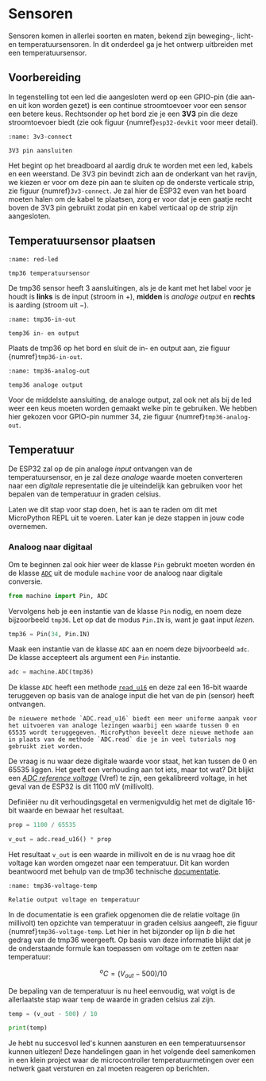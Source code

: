 # Sensoren

Sensoren komen in allerlei soorten en maten, bekend zijn beweging-, licht- en temperatuursensoren. In dit onderdeel ga je het ontwerp uitbreiden met een temperatuursensor.

## Voorbereiding

In tegenstelling tot een led die aangesloten werd op een GPIO-pin (die aan- en uit kon worden gezet) is een continue stroomtoevoer voor een sensor een betere keus. Rechtsonder op het bord zie je een **3V3** pin die deze stroomtoevoer biedt (zie ook figuur {numref}`esp32-devkit` voor meer detail).

```{figure} ../circuits/esp32_step_6_bb.png
:name: 3v3-connect

3V3 pin aansluiten
```

Het begint op het breadboard al aardig druk te worden met een led, kabels en een weerstand. De 3V3 pin bevindt zich aan de onderkant van het ravijn, we kiezen er voor om deze pin aan te sluiten op de onderste verticale strip, zie figuur {numref}`3v3-connect`. Je zal hier de ESP32 even van het board moeten halen om de kabel te plaatsen, zorg er voor dat je een gaatje recht boven de 3V3 pin gebruikt zodat pin en kabel verticaal op de strip zijn aangesloten.

## Temperatuursensor plaatsen

```{figure} ../images/tmp36.png
:name: red-led

tmp36 temperatuursensor
```

De tmp36 sensor heeft 3 aansluitingen, als je de kant met het label voor je houdt is **links** is de input (stroom in $+$), **midden** is *analoge output* en **rechts** is aarding (stroom uit $-$).

```{figure} ../circuits/esp32_step_7_bb.png
:name: tmp36-in-out

temp36 in- en output
```

Plaats de tmp36 op het bord en sluit de in- en output aan, zie figuur {numref}`tmp36-in-out`.

```{figure} ../circuits/esp32_step_8_bb.png
:name: tmp36-analog-out

temp36 analoge output
```

Voor de middelste aansluiting, de analoge output, zal ook net als bij de led weer een keus moeten worden gemaakt welke pin te gebruiken. We hebben hier gekozen voor GPIO-pin nummer 34, zie figuur {numref}`tmp36-analog-out`.

## Temperatuur

De ESP32 zal op de pin analoge *input* ontvangen van de temperatuursensor, en je zal deze *analoge* waarde moeten converteren naar een *digitale* representatie die je uiteindelijk kan gebruiken voor het bepalen van de temperatuur in graden celsius.

Laten we dit stap voor stap doen, het is aan te raden om dit met MicroPython REPL uit te voeren. Later kan je deze stappen in jouw code overnemen.

### Analoog naar digitaal

Om te beginnen zal ook hier weer de klasse `Pin` gebrukt moeten worden én de klasse [`ADC`](https://docs.micropython.org/en/latest/library/machine.ADC.html) uit de module `machine` voor de analoog naar digitale conversie.

```python
from machine import Pin, ADC
```

Vervolgens heb je een instantie van de klasse `Pin` nodig, en noem deze bijzoorbeeld `tmp36`. Let op dat de modus `Pin.IN` is, want je gaat input *lezen*.

```python
tmp36 = Pin(34, Pin.IN)
```

Maak een instantie van de klasse `ADC` aan en noem deze bijvoorbeeld `adc`. De klasse accepteert als argument een `Pin` instantie.

```python
adc = machine.ADC(tmp36)
```

De klasse `ADC` heeft een methode [`read_u16`](https://docs.micropython.org/en/latest/library/machine.ADC.html#machine.ADC.read_u16) en deze zal een 16-bit waarde teruggeven op basis van de analoge input die het van de pin (sensor) heeft ontvangen.

```{attention}
De nieuwere methode `ADC.read_u16` biedt een meer uniforme aanpak voor het uitvoeren van analoge lezingen waarbij een waarde tussen 0 en 65535 wordt teruggegeven. MicroPython beveelt deze nieuwe methode aan in plaats van de methode `ADC.read` die je in veel tutorials nog gebruikt ziet worden.
```

De vraag is nu waar deze digitale waarde voor staat, het kan tussen de 0 en 65535 liggen. Het geeft een verhouding aan tot iets, maar tot wat? Dit blijkt een [*ADC reference voltage*](https://docs.espressif.com/projects/esp-idf/en/latest/esp32/api-reference/peripherals/adc.html#adc-calibration) (Vref) te zijn, een gekalibreerd voltage, in het geval van de ESP32 is dit 1100 mV (millivolt).

Definiëer nu dit verhoudingsgetal en vermenigvuldig het met de digitale 16-bit waarde en bewaar het resultaat.

```python
prop = 1100 / 65535

v_out = adc.read_u16() * prop
```

Het resultaat `v_out` is een waarde in millivolt en de is nu vraag hoe dit voltage kan worden omgezet naar een temperatuur. Dit kan worden beantwoord met behulp van de tmp36 technische [documentatie](https://www.analog.com/media/en/technical-documentation/data-sheets/TMP35_36_37.pdf).

```{figure} ../images/tmp36_output_temperature.png
:name: tmp36-voltage-temp

Relatie output voltage en temperatuur
```

In de documentatie is een grafiek opgenomen die de relatie voltage (in millivolt) ten opzichte van temperatuur in graden celsius aangeeft, zie figuur {numref}`tmp36-voltage-temp`. Let hier in het bijzonder op lijn *b* die het gedrag van de tmp36 weergeeft. Op basis van deze informatie blijkt dat je de onderstaande formule kan toepassen om voltage om te zetten naar temperatuur:

$$
^oC = (V_{out} - 500) / 10
$$

De bepaling van de temperatuur is nu heel eenvoudig, wat volgt is de allerlaatste stap waar `temp` de waarde in graden celsius zal zijn.

```python
temp = (v_out - 500) / 10

print(temp)
```

Je hebt nu succesvol led's kunnen aansturen en een temperatuursensor kunnen uitlezen! Deze handelingen gaan in het volgende deel samenkomen in een klein project waar de microcontroller temperatuurmetingen over een netwerk gaat versturen en zal moeten reageren op berichten.
